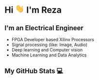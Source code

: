 # Hi <img src="https://raw.githubusercontent.com/ABSphreak/ABSphreak/master/gifs/Hi.gif" width="30px"> I'm Reza
<!-- [<img height="30" src="https://img.shields.io/badge/twitter-%231DA1F2.svg?&style=for-the-badge&logo=twitter&logoColor=white" />][twitter]
[<img height="30" src = "https://img.shields.io/badge/Youtube-%23E4405F.svg?&style=for-the-badge&logo=Youtube&logoColor=white">][Youtube] 
[<img height="30" src="https://img.shields.io/badge/DEV.TO-%230A0A0A.svg?&style=for-the-badge&logo=dev-dot-to&logoColor=white" />][devto]
[<img height="30" src="https://raw.githubusercontent.com/iconic/open-iconic/master/svg/globe.svg" />][website] -->

## I'm an Electrical Engineer

- FPGA Developer based Xilinx Processors 
- Signal processing (like: Image, Audio)
- Deep learning and Computer vision
- Machine Learning and Data Analytics

## My GitHub Stats 💻

